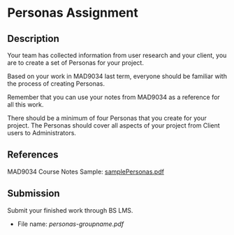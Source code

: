 # Personas Assignment

## Description

Your team has collected information from user research and your client, you are to create a set of Personas for your project.

Based on your work in MAD9034 last term, everyone should be familiar with the process of creating Personas.

Remember that you can use your notes from MAD9034 as a reference for all this work. 

There should be a minimum of four Personas that you create for your project. The Personas should cover all aspects of your project from Client users to Administrators. 

## References

MAD9034 Course Notes
Sample: [samplePersonas.pdf](../assets/samplePersonas.pdf)

## Submission

Submit your finished work through BS LMS.
- File name: _personas-groupname.pdf_
